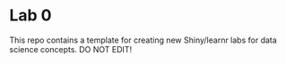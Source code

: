 # Lab 0

This repo contains a template for creating new Shiny/learnr labs for data science concepts. DO NOT EDIT!

